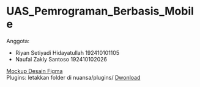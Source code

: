 # UAS_Pemrograman_Berbasis_Mobile

Anggota:
<ul>
  <li>Riyan Setiyadi Hidayatullah 192410101105</li>
  <li>Naufal Zakly Santoso 192410102026</li>
</ul>

<a href="https://www.figma.com/file/sQGNfgeH9icLtkG2RB27kX/UAS-Pemro-Mobile?node-id=0%3A1">Mockup Desain Figma</a><br>
Plugins: letakkan folder di nuansa/plugins/ <a href="https://drive.google.com/drive/folders/1mc4_93yXhvOHVipBhZQBL2ciBxMF_63v?usp=sharing">Dwonload</a>
